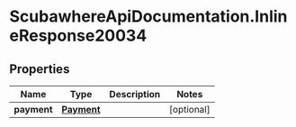 # ScubawhereApiDocumentation.InlineResponse20034

## Properties
Name | Type | Description | Notes
------------ | ------------- | ------------- | -------------
**payment** | [**Payment**](Payment.md) |  | [optional] 


